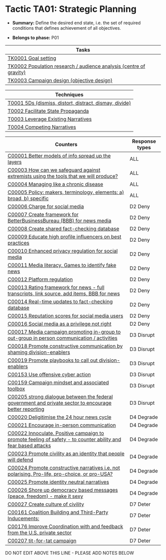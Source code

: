 # Tactic TA01: Strategic Planning

* **Summary:** Define the desired end state, i.e. the set of required conditions that defines achievement of all objectives.

* **Belongs to phase:** P01



| Tasks |
| ----- |
| [TK0001 Goal setting](../tasks/TK0001.md) |
| [TK0002 Population research / audience analysis (centre of gravity)](../tasks/TK0002.md) |
| [TK0003 Campaign design (objective design)](../tasks/TK0003.md) |



| Techniques |
| ---------- |
| [T0001 5Ds (dismiss, distort, distract, dismay, divide)](../techniques/T0001.md) |
| [T0002 Facilitate State Propaganda](../techniques/T0002.md) |
| [T0003 Leverage Existing Narratives](../techniques/T0003.md) |
| [T0004 Competing Narratives](../techniques/T0004.md) |



| Counters | Response types |
| -------- | -------------- |
| [C00001 Better models of info spread up the layers](../counters/C00001.md) | ALL |
| [C00003 How can we safeguard against extremists using the tools that we will produce?](../counters/C00003.md) | ALL |
| [C00004 Managing like a chronic disease](../counters/C00004.md) | ALL |
| [C00005 Policy: makers, terminology, elements: a) broad, b) specific](../counters/C00005.md) | ALL |
| [C00006 Charge for social media](../counters/C00006.md) | D2 Deny |
| [C00007 Create framework for BetterBusinessBureau (BBB) for news media](../counters/C00007.md) | D2 Deny |
| [C00008 Create shared fact-checking database](../counters/C00008.md) | D2 Deny |
| [C00009 Educate high profile influencers on best practices](../counters/C00009.md) | D2 Deny |
| [C00010 Enhanced privacy regulation for social media](../counters/C00010.md) | D2 Deny |
| [C00011 Media literacy. Games to identify fake news](../counters/C00011.md) | D2 Deny |
| [C00012 Platform regulation](../counters/C00012.md) | D2 Deny |
| [C00013 Rating framework for news - full transcripts, link source, add items, BBB for news](../counters/C00013.md) | D2 Deny |
| [C00014 Real-time updates to fact-checking database](../counters/C00014.md) | D2 Deny |
| [C00015 Reputation scores for social media users](../counters/C00015.md) | D2 Deny |
| [C00016 Social media as a privilege not right](../counters/C00016.md) | D2 Deny |
| [C00017 Media campaign promoting in-group to out-group in person communication / activities](../counters/C00017.md) | D3 Disrupt |
| [C00018 Promote constructive communication by shaming division-enablers](../counters/C00018.md) | D3 Disrupt |
| [C00019 Promote playbooks to call out division-enablers](../counters/C00019.md) | D3 Disrupt |
| [C00153 Use offensive cyber action](../counters/C00153.md) | D3 Disrupt |
| [C00159 Campaign mindset and associated toolbox](../counters/C00159.md) | D3 Disrupt |
| [C00205 strong dialogue between the federal government and private sector to encourage better reporting](../counters/C00205.md) | D3 Disrupt |
| [C00020 Deligitimise the 24 hour news cycle](../counters/C00020.md) | D4 Degrade |
| [C00021 Encourage in-person communication](../counters/C00021.md) | D4 Degrade |
| [C00022 Innoculate. Positive campaign to promote feeling of safety - to counter ability and fear based attacks](../counters/C00022.md) | D4 Degrade |
| [C00023 Promote civility as an identity that people will defend](../counters/C00023.md) | D4 Degrade |
| [C00024 Promote constructive narratives i.e. not polarising. Pro-life, pro-choice, or pro-USA?](../counters/C00024.md) | D4 Degrade |
| [C00025 Promote identity neutral narratives](../counters/C00025.md) | D4 Degrade |
| [C00026 Shore up democracy based messages (peace, freedom) - make it sexy](../counters/C00026.md) | D4 Degrade |
| [C00027 Create culture of civility](../counters/C00027.md) | D7 Deter |
| [C00161 Coalition Building and Third-Party Inducements:](../counters/C00161.md) | D7 Deter |
| [C00176 Improve Coordination with and feedback from the U.S. private sector](../counters/C00176.md) | D7 Deter |
| [C00207 tit-for-tat campaign](../counters/C00207.md) | D7 Deter |


DO NOT EDIT ABOVE THIS LINE - PLEASE ADD NOTES BELOW